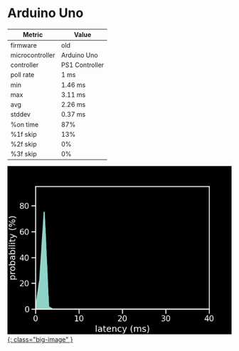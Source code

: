 # Arduino Uno

| Metric          | Value          |
| --------------- | -------------- |
| firmware        | old            |
| microcontroller | Arduino Uno    |
| controller      | PS1 Controller |
| poll rate       | 1 ms           |
| min             | 1.46 ms        |
| max             | 3.11 ms        |
| avg             | 2.26 ms        |
| stddev          | 0.37 ms        |
| %on time        | 87%            |
| %1f skip        | 13%            |
| %2f skip        | 0%             |
| %3f skip        | 0%             |

[![Graph](/assets/images/results/ardwiino_ps1_uno.png){: class="big-image" }](/assets/images/results/ardwiino_ps1_uno.png)
